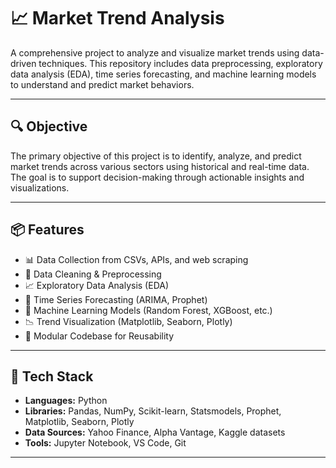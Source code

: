 # 📈 Market Trend Analysis

A comprehensive project to analyze and visualize market trends using data-driven techniques. This repository includes data preprocessing, exploratory data analysis (EDA), time series forecasting, and machine learning models to understand and predict market behaviors.

---

## 🔍 Objective

The primary objective of this project is to identify, analyze, and predict market trends across various sectors using historical and real-time data. The goal is to support decision-making through actionable insights and visualizations.

---

## 📦 Features

- 📊 Data Collection from CSVs, APIs, and web scraping
- 🧼 Data Cleaning & Preprocessing
- 📈 Exploratory Data Analysis (EDA)
- 🔮 Time Series Forecasting (ARIMA, Prophet)
- 🤖 Machine Learning Models (Random Forest, XGBoost, etc.)
- 📉 Trend Visualization (Matplotlib, Seaborn, Plotly)
- 📁 Modular Codebase for Reusability

---

## 🧰 Tech Stack

- **Languages:** Python
- **Libraries:** Pandas, NumPy, Scikit-learn, Statsmodels, Prophet, Matplotlib, Seaborn, Plotly
- **Data Sources:** Yahoo Finance, Alpha Vantage, Kaggle datasets
- **Tools:** Jupyter Notebook, VS Code, Git

---



